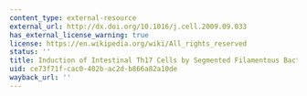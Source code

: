 ```yaml
---
content_type: external-resource
external_url: http://dx.doi.org/10.1016/j.cell.2009.09.033
has_external_license_warning: true
license: https://en.wikipedia.org/wiki/All_rights_reserved
status: ''
title: Induction of Intestinal Th17 Cells by Segmented Filamentous Bacteria
uid: ce73f71f-cac0-402b-ac2d-b866a82a10de
wayback_url: ''
---
```

